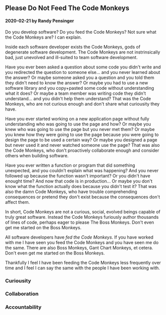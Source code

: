 ## Please Do Not Feed The Code Monkeys
#### 2020-02-21 by Randy Pensinger

Do you develop software?
Do you feed the Code Monkeys?
Not sure what the Code Monkeys are?
I can explain.

Inside each software developer exists the Code Monkeys, gods of degenerate software development.
The Code Monkeys are not instrinsically bad, just unevolved and ill-suited to team software development.

Have you ever been asked a question about some code you didn't write and you redirected the question to someone else... and you never learned about the answer?
Or maybe someone asked you a question and you told them they didn't need to know the answer?
Or maybe you had to use a new software library and you copy+pasted some code without understanding what it does?
Or maybe a team member was writing code they didn't understand... and you didn't help them understand?
That was the Code Monkeys, who are not curious enough and don't share what curiousity they have.

Have you ever started working on a new application page without fully understanding who was going to use the page and how?
Or maybe you knew who was going to use the page but you never met them?
Or maybe you knew how they were going to use the page because you were going to design the page to be used a certain way?
Or maybe you designed a page but never used it and never watched someone use the page?
That was also the Code Monkeys, who don't proactively collaborate enough and consider others when building software.

Have you ever written a function or program that did something unexpected, and you couldn't explain what was happening?
And you never followed up because the function wasn't important?
Or you didn't have enought time?
And now that code is in production...
Or maybe you don't know what the function actually does because you didn't test it?
That was also the damn Code Monkeys, who have trouble comprehending consequences or pretend they don't exist because the consequences don't affect them.

In short, Code Monkeys are not a curious, social, evolved beings capable of truly great software.
Instead the Code Monkeys furiously author thousands of lines of code, perhaps eager to please The Boss Monkeys.
Don't even get me started on the Boss Monkeys.

All software developers have _fed the Code Monkeys_.
If you have worked with me I have seen you feed the Code Monkeys and you have seen me do the same.
There are also Boss Monkeys, Gant Chart Monkeys, et cetera.
Don't even get me started on the Boss Monkeys.

Thankfully I feel I have been feeding the Code Monkeys less frequently over time and I feel I can say the same with the people I have been working with.

### Curiousity


### Collaboration

### Accountability
